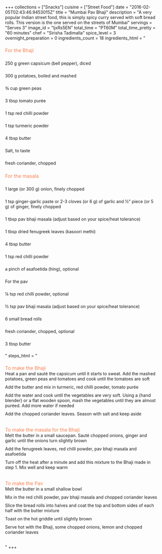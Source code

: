 +++
collections = ["Snacks"]
cuisine = ["Street Food"]
date = "2016-02-05T02:43:46.9453015Z"
title = "Mumbai Pav Bhaji"
description = "A very popular Indian street food, this is simply spicy curry served with soft bread rolls. This version is the one served on the streets of Mumbai"
servings = "Serves 3"
image_id = "ljxRs5EN"
total_time = "PT60M"
total_time_pretty = "60 minutes"
chef = "Sirisha Tadimalla"
spice_level = 3
overnight_preparation = 0
ingredients_count = 18
ingredients_html = "<ul style='padding-left: 0; list-style: none;'><li style='margin: 8px 0px;padding: 8px 0px;'><span style='font-size: medium; color: #f78153;'>For the Bhaji</span></li><li itemprop='recipeIngredient' style='margin: 8px 0px;padding: 8px 0px;'>250 g green capsicum (bell pepper), diced</li><li itemprop='recipeIngredient' style='margin: 8px 0px;padding: 8px 0px;'>300 g potatoes, boiled and mashed</li><li itemprop='recipeIngredient' style='margin: 8px 0px;padding: 8px 0px;'>¾ cup green peas</li><li itemprop='recipeIngredient' style='margin: 8px 0px;padding: 8px 0px;'>3 tbsp tomato purée</li><li itemprop='recipeIngredient' style='margin: 8px 0px;padding: 8px 0px;'>1 tsp red chilli powder</li><li itemprop='recipeIngredient' style='margin: 8px 0px;padding: 8px 0px;'>1 tsp turmeric powder</li><li itemprop='recipeIngredient' style='margin: 8px 0px;padding: 8px 0px;'>4 tbsp butter</li><li itemprop='recipeIngredient' style='margin: 8px 0px;padding: 8px 0px;'>Salt, to taste</li><li itemprop='recipeIngredient' style='margin: 8px 0px;padding: 8px 0px;'>fresh coriander, chopped</li><li style='margin: 8px 0px;padding: 8px 0px;'><span style='font-size: medium; color: #f78153;'>For the masala</span></li><li itemprop='recipeIngredient' style='margin: 8px 0px;padding: 8px 0px;'>1 large (or 300 g) onion, finely chopped</li><li itemprop='recipeIngredient' style='margin: 8px 0px;padding: 8px 0px;'>1 tsp ginger-garlic paste or 2-3 cloves (or 6 g) of garlic and ½\" piece (or 5 g) of ginger, finely chopped</li><li itemprop='recipeIngredient' style='margin: 8px 0px;padding: 8px 0px;'>1 tbsp pav bhaji masala (adjust based on your spice/heat tolerance)</li><li itemprop='recipeIngredient' style='margin: 8px 0px;padding: 8px 0px;'>1 tbsp dried fenugreek leaves (kasoori methi)</li><li itemprop='recipeIngredient' style='margin: 8px 0px;padding: 8px 0px;'>4 tbsp butter</li><li itemprop='recipeIngredient' style='margin: 8px 0px;padding: 8px 0px;'>1 tsp red chilli powder</li><li itemprop='recipeIngredient' style='margin: 8px 0px;padding: 8px 0px;'>a pinch of asafoetida (hing), optional</li><li itemprop='recipeIngredient' style='margin: 8px 0px;padding: 8px 0px;'>For the pav</li><li itemprop='recipeIngredient' style='margin: 8px 0px;padding: 8px 0px;'>¼ tsp red chilli powder, optional</li><li itemprop='recipeIngredient' style='margin: 8px 0px;padding: 8px 0px;'>½ tsp pav bhaji masala (adjust based on your spice/heat tolerance)</li><li itemprop='recipeIngredient' style='margin: 8px 0px;padding: 8px 0px;'>6 small bread rolls</li><li itemprop='recipeIngredient' style='margin: 8px 0px;padding: 8px 0px;'>fresh coriander, chopped, optional</li><li itemprop='recipeIngredient' style='margin: 8px 0px;padding: 8px 0px;'>3 tbsp butter</li></ul>"
steps_html = "<ol style='list-style: none inside; padding-left: 0px;'><li style='list-style: none; margin: 8px 0px;padding: 8px 0px;'><span style='font-size: medium; color: #f78153;'>To make the Bhaji</span><ol style='list-style: none inside; padding-left: 0px;'><li style='padding-bottom: 10px;'><i class='step-track-icon fa fa-square-o'></i><span class='step-text' itemprop='recipeInstructions'>Heat a pan and sauté the capsicum until it starts to sweat. Add the mashed potatoes, green peas and tomatoes and cook until the tomatoes are soft</span></li><li style='padding-bottom: 10px;'><i class='step-track-icon fa fa-square-o'></i><span class='step-text' itemprop='recipeInstructions'>Add the butter and mix in turmeric, red chilli powder, tomato purée</span></li><li style='padding-bottom: 10px;'><i class='step-track-icon fa fa-square-o'></i><span class='step-text' itemprop='recipeInstructions'>Add the water and cook until the vegetables are very soft. Using a {hand blender} or a flat wooden spoon, mash the vegetables until they are almost puréed. Add more water if needed</span></li><li style='padding-bottom: 10px;'><i class='step-track-icon fa fa-square-o'></i><span class='step-text' itemprop='recipeInstructions'>Add the chopped coriander leaves. Season with salt and keep aside</span></li></ol></li><li style='list-style: none; margin: 8px 0px;padding: 8px 0px;'><span style='font-size: medium; color: #f78153;'>To make the masala for the Bhaji</span><ol style='list-style: none inside; padding-left: 0px;'><li style='padding-bottom: 10px;'><i class='step-track-icon fa fa-square-o'></i><span class='step-text' itemprop='recipeInstructions'>Melt the butter in a small saucepan. Sauté chopped onions, ginger and garlic until the onions turn slightly brown</span></li><li style='padding-bottom: 10px;'><i class='step-track-icon fa fa-square-o'></i><span class='step-text' itemprop='recipeInstructions'>Add the fenugreek leaves, red chilli powder, pav bhaji masala and asafoetida</span></li><li style='padding-bottom: 10px;'><i class='step-track-icon fa fa-square-o'></i><span class='step-text' itemprop='recipeInstructions'>Turn off the heat after a minute and add this mixture to the Bhaji made in step 1. Mix well and keep warm</span></li></ol></li><li style='list-style: none; margin: 8px 0px;padding: 8px 0px;'><span style='font-size: medium; color: #f78153;'>To make the Pav</span><ol style='list-style: none inside; padding-left: 0px;'><li style='padding-bottom: 10px;'><i class='step-track-icon fa fa-square-o'></i><span class='step-text' itemprop='recipeInstructions'>Melt the butter in a small shallow bowl</span></li><li style='padding-bottom: 10px;'><i class='step-track-icon fa fa-square-o'></i><span class='step-text' itemprop='recipeInstructions'>Mix in the red chilli powder, pav bhaji masala and chopped coriander leaves</span></li><li style='padding-bottom: 10px;'><i class='step-track-icon fa fa-square-o'></i><span class='step-text' itemprop='recipeInstructions'>Slice the bread rolls into halves and coat the top and bottom sides of each half with the butter mixture</span></li><li style='padding-bottom: 10px;'><i class='step-track-icon fa fa-square-o'></i><span class='step-text' itemprop='recipeInstructions'>Toast on the hot griddle until slightly brown</span></li><li style='padding-bottom: 10px;'><i class='step-track-icon fa fa-square-o'></i><span class='step-text' itemprop='recipeInstructions'>Serve hot with the Bhaji, some chopped onions, lemon and chopped coriander leaves</span></li></ol></li></ol>"
+++
